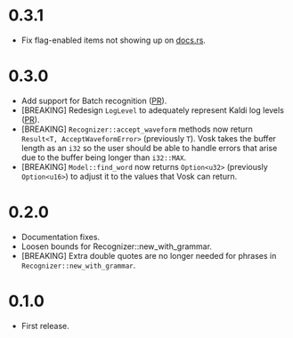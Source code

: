 # 0.3.1
* Fix flag-enabled items not showing up on [docs.rs](https://docs.rs/vosk/0.3.0/vosk/index.html).

# 0.3.0
* Add support for Batch recognition ([PR](https://github.com/Bear-03/vosk-rs/pull/8)).
* [BREAKING] Redesign `LogLevel` to adequately represent Kaldi log levels ([PR](https://github.com/Bear-03/vosk-rs/pull/9)).
* [BREAKING] `Recognizer::accept_waveform` methods now return `Result<T, AcceptWaveformError>` (previously `T`).
  Vosk takes the buffer length as an `i32` so the user should be able to handle errors that arise due to the
  buffer being longer than `i32::MAX`.
* [BREAKING] `Model::find_word` now returns `Option<u32>` (previously `Option<u16>`) to adjust it to the values
  that Vosk can return.

# 0.2.0
* Documentation fixes.
* Loosen bounds for Recognizer::new_with_grammar.
* [BREAKING] Extra double quotes are no longer needed for phrases in `Recognizer::new_with_grammar`.

# 0.1.0
* First release.

